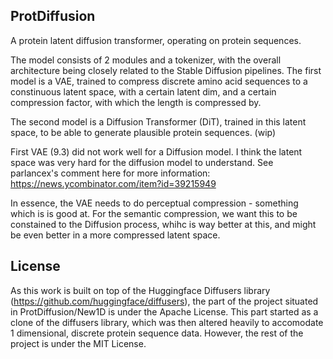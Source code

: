 ## ProtDiffusion

A protein latent diffusion transformer, operating on protein sequences.

The model consists of 2 modules and a tokenizer, with the overall architecture being closely related to the Stable Diffusion pipelines.
The first model is a VAE, trained to compress discrete amino acid sequences to a constinuous latent space, with a certain latent dim, and a certain compression factor, with which the length is compressed by.

The second model is a Diffusion Transformer (DiT), trained in this latent space, to be able to generate plausible protein sequences. (wip)

First VAE (9.3) did not work well for a Diffusion model. I think the latent space was very hard for the diffusion model to understand. See 	
parlancex's comment here for more information: https://news.ycombinator.com/item?id=39215949

In essence, the VAE needs to do perceptual compression - something which is is good at. For the semantic compression, we want this to be constained to the Diffusion process, whihc is way better at this, and might be even better in a more compressed latent space.

## License

As this work is built on top of the Huggingface Diffusers library (https://github.com/huggingface/diffusers), the part of the project situated in ProtDiffusion/New1D is under the Apache License. This part started as a clone of the diffusers library, which was then altered heavily to accomodate 1 dimensional, discrete protein sequence data. However, the rest of the project is under the MIT License.